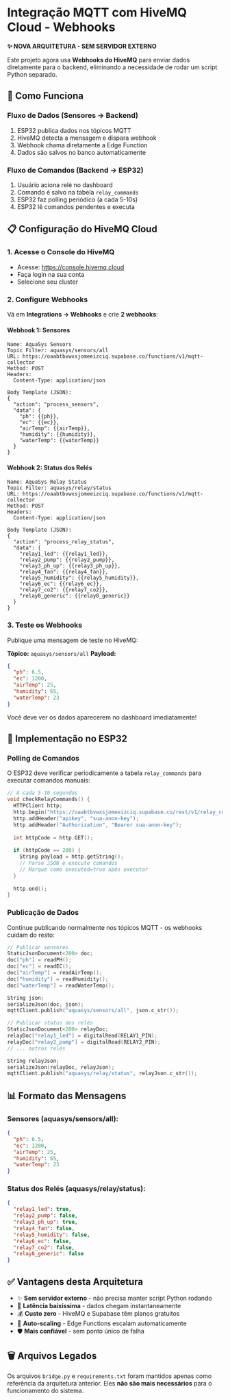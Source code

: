 # Integração MQTT com HiveMQ Cloud - Webhooks

**✨ NOVA ARQUITETURA - SEM SERVIDOR EXTERNO**

Este projeto agora usa **Webhooks do HiveMQ** para enviar dados diretamente para o backend, eliminando a necessidade de rodar um script Python separado.

## 🎯 Como Funciona

### Fluxo de Dados (Sensores → Backend)
1. ESP32 publica dados nos tópicos MQTT
2. HiveMQ detecta a mensagem e dispara webhook
3. Webhook chama diretamente a Edge Function
4. Dados são salvos no banco automaticamente

### Fluxo de Comandos (Backend → ESP32)
1. Usuário aciona relé no dashboard
2. Comando é salvo na tabela `relay_commands`
3. ESP32 faz polling periódico (a cada 5-10s)
4. ESP32 lê comandos pendentes e executa

## 📋 Configuração do HiveMQ Cloud

### 1. Acesse o Console do HiveMQ
- Acesse: https://console.hivemq.cloud
- Faça login na sua conta
- Selecione seu cluster

### 2. Configure Webhooks

Vá em **Integrations → Webhooks** e crie **2 webhooks**:

#### Webhook 1: Sensores
```
Name: AquaSys Sensors
Topic Filter: aquasys/sensors/all
URL: https://oaabtbvwxsjomeeizciq.supabase.co/functions/v1/mqtt-collector
Method: POST
Headers:
  Content-Type: application/json

Body Template (JSON):
{
  "action": "process_sensors",
  "data": {
    "ph": {{ph}},
    "ec": {{ec}},
    "airTemp": {{airTemp}},
    "humidity": {{humidity}},
    "waterTemp": {{waterTemp}}
  }
}
```

#### Webhook 2: Status dos Relés
```
Name: AquaSys Relay Status
Topic Filter: aquasys/relay/status
URL: https://oaabtbvwxsjomeeizciq.supabase.co/functions/v1/mqtt-collector
Method: POST
Headers:
  Content-Type: application/json

Body Template (JSON):
{
  "action": "process_relay_status",
  "data": {
    "relay1_led": {{relay1_led}},
    "relay2_pump": {{relay2_pump}},
    "relay3_ph_up": {{relay3_ph_up}},
    "relay4_fan": {{relay4_fan}},
    "relay5_humidity": {{relay5_humidity}},
    "relay6_ec": {{relay6_ec}},
    "relay7_co2": {{relay7_co2}},
    "relay8_generic": {{relay8_generic}}
  }
}
```

### 3. Teste os Webhooks

Publique uma mensagem de teste no HiveMQ:

**Tópico:** `aquasys/sensors/all`
**Payload:**
```json
{
  "ph": 6.5,
  "ec": 1200,
  "airTemp": 25,
  "humidity": 65,
  "waterTemp": 23
}
```

Você deve ver os dados aparecerem no dashboard imediatamente!

## 🔧 Implementação no ESP32

### Polling de Comandos

O ESP32 deve verificar periodicamente a tabela `relay_commands` para executar comandos manuais:

```cpp
// A cada 5-10 segundos
void checkRelayCommands() {
  HTTPClient http;
  http.begin("https://oaabtbvwxsjomeeizciq.supabase.co/rest/v1/relay_commands?executed=eq.false&select=*");
  http.addHeader("apikey", "sua-anon-key");
  http.addHeader("Authorization", "Bearer sua-anon-key");
  
  int httpCode = http.GET();
  
  if (httpCode == 200) {
    String payload = http.getString();
    // Parse JSON e execute comandos
    // Marque como executed=true após executar
  }
  
  http.end();
}
```

### Publicação de Dados

Continue publicando normalmente nos tópicos MQTT - os webhooks cuidam do resto:

```cpp
// Publicar sensores
StaticJsonDocument<200> doc;
doc["ph"] = readPH();
doc["ec"] = readEC();
doc["airTemp"] = readAirTemp();
doc["humidity"] = readHumidity();
doc["waterTemp"] = readWaterTemp();

String json;
serializeJson(doc, json);
mqttClient.publish("aquasys/sensors/all", json.c_str());

// Publicar status dos relés
StaticJsonDocument<200> relayDoc;
relayDoc["relay1_led"] = digitalRead(RELAY1_PIN);
relayDoc["relay2_pump"] = digitalRead(RELAY2_PIN);
// ... outros relés

String relayJson;
serializeJson(relayDoc, relayJson);
mqttClient.publish("aquasys/relay/status", relayJson.c_str());
```

## 📊 Formato das Mensagens

### Sensores (aquasys/sensors/all):
```json
{
  "ph": 6.5,
  "ec": 1200,
  "airTemp": 25,
  "humidity": 65,
  "waterTemp": 23
}
```

### Status dos Relés (aquasys/relay/status):
```json
{
  "relay1_led": true,
  "relay2_pump": false,
  "relay3_ph_up": true,
  "relay4_fan": false,
  "relay5_humidity": false,
  "relay6_ec": false,
  "relay7_co2": false,
  "relay8_generic": false
}
```

## ✅ Vantagens desta Arquitetura

- ✨ **Sem servidor externo** - não precisa manter script Python rodando
- 🚀 **Latência baixíssima** - dados chegam instantaneamente
- 💰 **Custo zero** - HiveMQ e Supabase têm planos gratuitos
- 🔄 **Auto-scaling** - Edge Functions escalam automaticamente
- 🛡️ **Mais confiável** - sem ponto único de falha

## 🗑️ Arquivos Legados

Os arquivos `bridge.py` e `requirements.txt` foram mantidos apenas como referência da arquitetura anterior. Eles **não são mais necessários** para o funcionamento do sistema.
